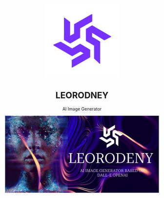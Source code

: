 <p align="center">
<img width="240px" src="assets/leorodney-purple.png"/>
</p>
<h1 align="center">LEORODNEY</h1>
<p align="center">AI Image Generator</p>
<img align="center" src="assets/FrontCover.png" alt="Front Cover"/>
